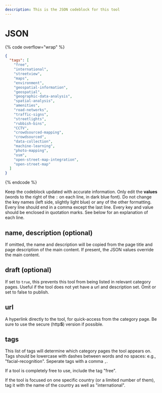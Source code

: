 ```yaml
---
description: This is the JSON codeblock for this tool
---
```


# JSON

{% code overflow="wrap" %}
```json
{
  "tags": [
    "free",
    "international",
    "streetview",
    "maps",
    "environment",
    "geospatial-information",
    "geospatial",
    "geographic-data-analysis",
    "spatial-analysis",
    "amenities",
    "road-networks",
    "traffic-signs",
    "streetlights",
    "rubbish-bins",
    "CCTV",
    "crowdsourced-mapping",
    "crowdsourced",
    "data-collection",
    "machine-learning",
    "photo-mapping",
    "osm",
    "open-street-map-integration",
    "open-street-map"
  ]
}
```
{% endcode %}

Keep the codeblock updated with accurate information. Only edit the **values** (words to the right of the `:` on each line, in dark blue font). Do not change the key names (left side, slightly light blue) or any of the other formatting. Every line should end in a comma except the last line. Every key and value should be enclosed in quotation marks. See below for an explanation of each line.&#x20;

## name, description (optional)

If omitted, the name and description will be copied from the page title and page description of the main content. If present, the JSON values override the main content.

## draft (optional)

If set to `true`, this prevents this tool from being listed in relevant category pages. Useful if the tool does not yet have a url and description set. Omit or set to false to publish.

## url

A hyperlink directly to the tool, for quick-access from the category page. Be sure to use the secure (http**S**) version if possible.

## tags

This list of tags will determine which category pages the tool appears on. Tags should be lowercase with dashes between words and no spaces: e.g., "facial-recognition". Seperate tags with a comma `,`.

If a tool is completely free to use, include the tag "free".

If the tool is focused on one specific country (or a limited number of them), tag it with the name of the country as well as "international".

